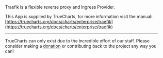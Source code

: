 Traefik is a flexible reverse proxy and Ingress Provider.

This App is supplied by TrueCharts, for more information visit the manual: [https://truecharts.org/docs/charts/enterprise/traefik](https://truecharts.org/docs/charts/enterprise/traefik)

---

TrueCharts can only exist due to the incredible effort of our staff.
Please consider making a [donation](https://truecharts.org/docs/about/sponsor) or contributing back to the project any way you can!
